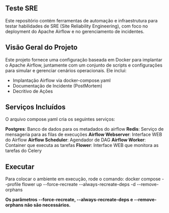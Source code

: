 ## Teste SRE
Este repositório contém ferramentas de automação e infraestrutura para testar habilidades de SRE (Site Reliability Engineering), com foco no deployment do Apache Airflow e no gerenciamento de incidentes.

## Visão Geral do Projeto
Este projeto fornece uma configuração baseada em Docker para implantar o Apache Airflow, juntamente com um conjunto de scripts e configurações para simular e gerenciar cenários operacionais. Ele inclui:

- Implantação Airflow via docker-compose.yaml
- Documentação de Incidente (PostMortem)
- Decritivo de Ações

## Serviços Incluídos
O arquivo compose.yaml cria os seguintes serviços:

**Postgres**: Banco de dados para os metadados do airflow
**Redis**: Serviço de mensageria para as filas de execuções
**Airflow Webserver**: Interface WEB do Airflow
**Airflow Scheduler**: Agendador de DAG
**Airflow Worker**: Container que executa as tarefas
**Flower**: Interface WEB que monitora as tarefas do Celery

## Executar
Para colocar o ambiente em execução, rode o comando:
docker compose --profile flower up --force-recreate --always-recreate-deps -d --remove-orphans

**Os parâmetros --force-recreate, --always-recreate-deps e --remove-orphans não são necessários.**
